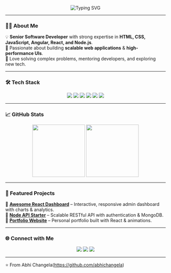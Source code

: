 <!-- Banner / Typing SVG -->
<p align="center">
  <img src="https://readme-typing-svg.herokuapp.com?size=28&duration=4000&color=36BCF7&center=true&vCenter=true&width=800&lines=Hi+%F0%9F%91%8B%2C+I'm+Abhi!;Senior+Software+Developer;Frontend+%26+Backend+Specialist;Angular+%7C+React+%7C+Node.js+%7C+JavaScript" alt="Typing SVG" />
</p>

---

### 👨‍💻 About Me  
💡 **Senior Software Developer** with strong expertise in **HTML, CSS, JavaScript, Angular, React, and Node.js**.  
🚀 Passionate about building **scalable web applications** & **high-performance UIs**.  
🧩 Love solving complex problems, mentoring developers, and exploring new tech.

---

### 🛠️ Tech Stack
<p align="center">
  <img src="https://img.shields.io/badge/HTML5-E34F26?style=for-the-badge&logo=html5&logoColor=white" />
  <img src="https://img.shields.io/badge/CSS3-1572B6?style=for-the-badge&logo=css3&logoColor=white" />
  <img src="https://img.shields.io/badge/JavaScript-323330?style=for-the-badge&logo=javascript&logoColor=F7DF1E" />
  <img src="https://img.shields.io/badge/React-20232A?style=for-the-badge&logo=react&logoColor=61DAFB" />
  <img src="https://img.shields.io/badge/Node.js-43853D?style=for-the-badge&logo=node.js&logoColor=white" />
  <img src="https://img.shields.io/badge/Express.js-404D59?style=for-the-badge" />
</p>

---

### 📈 GitHub Stats
<p align="center">
  <img height="165" src="https://github-readme-stats.vercel.app/api?username=YOUR_USERNAME&show_icons=true&theme=tokyonight" />
  <img height="165" src="https://github-readme-streak-stats.herokuapp.com/?user=YOUR_USERNAME&theme=tokyonight" />
</p>

---

### 🚀 Featured Projects
🔹 [**Awesome React Dashboard**](https://github.com/YOUR_USERNAME/react-dashboard) – Interactive, responsive admin dashboard with charts & analytics.  
🔹 [**Node API Starter**](https://github.com/YOUR_USERNAME/node-api) – Scalable RESTful API with authentication & MongoDB.  
🔹 [**Portfolio Website**](https://github.com/YOUR_USERNAME/portfolio) – Personal portfolio built with React & animations.

---

### 🌐 Connect with Me
<p align="center">
  <a href="https://www.linkedin.com/in/YOUR_LINKEDIN"><img src="https://img.shields.io/badge/LinkedIn-0A66C2?style=for-the-badge&logo=linkedin&logoColor=white"/></a>
  <a href="mailto:YOUR_EMAIL"><img src="https://img.shields.io/badge/Email-D14836?style=for-the-badge&logo=gmail&logoColor=white"/></a>
  <a href="https://YOUR_PORTFOLIO_URL"><img src="https://img.shields.io/badge/Portfolio-000000?style=for-the-badge&logo=react&logoColor=61DAFB"/></a>
</p>

---

⭐️ From Abhi Changela(https://github.com/abhichangela)
